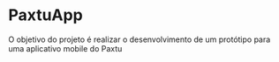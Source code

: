 # PaxtuApp
O objetivo do projeto é realizar o desenvolvimento de um protótipo para uma aplicativo mobile do Paxtu
